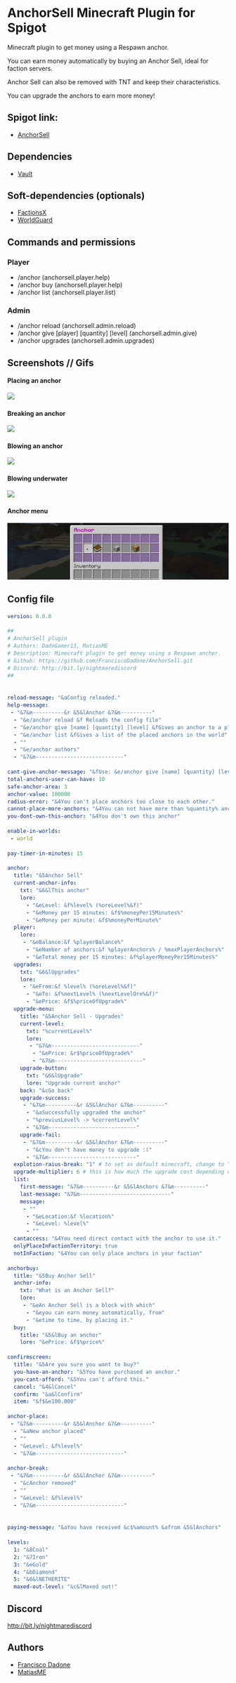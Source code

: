 # AnchorSell Minecraft Plugin for Spigot

Minecraft plugin to get money using a Respawn anchor. 

You can earn money automatically by buying an Anchor Sell, ideal for faction servers.

Anchor Sell can also be removed with TNT and keep their characteristics.

You can upgrade the anchors to earn more money!

## Spigot link:
+ [AnchorSell](https://www.spigotmc.org/resources/anchorsell.90038/)

## Dependencies
+ [Vault](https://www.spigotmc.org/resources/vault.34315/)

## Soft-dependencies (optionals)
+ [FactionsX](https://www.spigotmc.org/resources/factionsx.83459/)
+ [WorldGuard](https://dev.bukkit.org/projects/worldguard)


## Commands and permissions
### Player
- /anchor (anchorsell.player.help)
- /anchor buy (anchorsell.player.help)
- /anchor list (anchorsell.player.list)

### Admin
- /anchor reload (anchorsell.admin.reload)
- /anchor give [player] [quantity] [level] (anchorsell.admin.give)
- /anchor upgrades (anchorsell.admin.upgrades)


## Screenshots // Gifs
#### Placing an anchor
![](github/gifs/place.gif)

#### Breaking an anchor
![](github/gifs/break.gif)

#### Blowing an anchor
![](github/gifs/blow.gif)

#### Blowing underwater
![](github/gifs/tnt_under_water.gif)

#### Anchor menu
![](github/gifs/showing_menu.gif)


## Config file

```yaml
version: 0.0.0

##
# AnchorSell plugin
# Authors: DadoGamer13, MatiasME
# Description: Minecraft plugin to get money using a Respawn anchor.
# Github: https://github.com/FranciscoDadone/AnchorSell.git
# Discord: http://bit.ly/nightmarediscord
##


reload-message: "&aConfig reloaded."
help-message:
 - "&7&m----------&r &5&lAnchor &7&m----------"
  - "&e/anchor reload &f Reloads the config file"
  - "&e/anchor give [name] [quantity] [level] &fGives an anchor to a player"
  - "&e/anchor list &fGives a list of the placed anchors in the world"
  - ""
  - "&e/anchor authors"
  - "&7&m----------------------------"

cant-give-anchor-message: "&fUse: &e/anchor give [name] [quantity] [level]"
total-anchors-user-can-have: 10
safe-anchor-area: 3
anchor-value: 100000
radius-error: "&4You can't place anchors too close to each other."
cannot-place-more-anchors: "&4You can not have more than %quantity% anchors."
you-dont-own-this-anchor: "&4You don't own this anchor"

enable-in-worlds:
 - world

pay-timer-in-minutes: 15

anchor:
  title: "&5Anchor Sell"
  current-anchor-info:
    txt: "&6&lThis anchor"
    lore:
      - "&eLevel: &f%level% (%oreLevel%&f)"
      - "&eMoney per 15 minutes: &f$%moneyPer15Minutes%"
      - "&eMoney per minute: &f$%moneyPerMinute%"
  player:
    lore:
     - "&eBalance:&f %playerBalance%"
      - "&eNumber of anchors:&f %playerAnchors% / %maxPlayerAnchors%"
      - "&eTotal money per 15 minutes: &f%playerMoneyPer15Minutes%"
  upgrades:
    txt: "&6&lUpgrades"
    lore:
     - "&eFrom:&f %level% (%oreLevel%&f)"
      - "&eTo: &f%nextLevel% (%nextLevelOre%&f)"
      - "&ePrice: &f$%priceOfUpgrade%"
  upgrade-menu:
    title: "&5Anchor Sell - Upgrades"
    current-level:
      txt: "%currentLevel%"
      lore:
       - "&7&m----------------------------"
        - "&ePrice: &r$%priceOfUpgrade%"
        - "&7&m----------------------------"
    upgrade-button:
      txt: "&6&lUpgrade"
      lore: "Upgrade current anchor"
    back: "&cGo back"
    upgrade-success:
     - "&7&m----------&r &5&lAnchor &7&m----------"
      - "&aSuccessfully upgraded the anchor"
      - "%previusLevel% -> %currentLevel%"
      - "&7&m----------------------------"
    upgrade-fail:
     - "&7&m----------&r &5&lAnchor &7&m----------"
      - "&cYou don't have money to upgrade :("
      - "&7&m----------------------------"
  explotion-raius-break: "1" # to set as default minecraft, change to "mc-default"
  upgrade-multiplier: 6 # this is how much the upgrade cost depending of the money that the anchor gives per hour in the next level. For example... upgrade-multiplier: 8. Next level reward per hour: 10. The cost of the upgrade will be 80.
  list:
    first-message: "&7&m----------&r &5&lAnchors &7&m----------"
    last-message: "&7&m-----------------------------"
    message:
     - ""
      - "&eLocation:&f %location%"
      - "&eLevel: %level%"
      - ""
  cantaccess: "&4You need direct contact with the anchor to use it."
  onlyPlaceInFactionTerritory: true
  notInFaction: "&4You can only place anchors in your faction"

anchorbuy:
  title: "&5Buy Anchor Sell"
  anchor-info:
    txt: "What is an Anchor Sell?"
    lore:
     - "&eAn Anchor Sell is a block with which"
      - "&eyou can earn money automatically, from"
      - "&etime to time, by placing it."
  buy:
    title: "&5&lBuy an anchor"
    lore: "&ePrice: &f$%price%"

confirmscreen:
  title: "&5Are you sure you want to buy?"
  you-have-an-anchor: "&5You have purchased an anchor."
  you-cant-afford: "&5You can't afford this."
  cancel: "&4&lCancel"
  confirm: "&a&lConfirm"
  item: "&f$&e100.000"

anchor-place:
 - "&7&m----------&r &5&lAnchor &7&m----------"
  - "&aNew anchor placed"
  - ""
  - "&eLevel: &f%level%"
  - "&7&m----------------------------"

anchor-break:
 - "&7&m----------&r &5&lAnchor &7&m----------"
  - "&cAnchor removed"
  - ""
  - "&eLevel: &f%level%"
  - "&7&m----------------------------"


paying-message: "&aYou have received &c$%amount% &afrom &5&lAnchors"

levels:
  1: "&8Coal"
  2: "&7Iron"
  3: "&eGold"
  4: "&bDiamond"
  5: "&6&lNETHERITE"
  maxed-out-level: "&c&lMaxed out!"
```





## Discord
http://bit.ly/nightmarediscord

## Authors
+ [Francisco Dadone](https://github.com/FranciscoDadone)
+ [MatiasME](https://github.com/MatiasvME)
